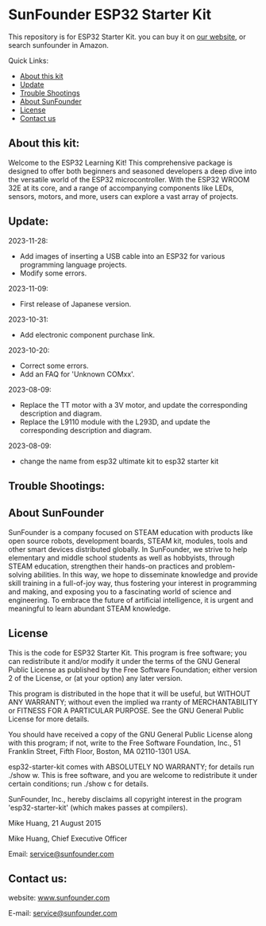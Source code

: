 # SunFounder ESP32 Starter Kit
This repository is for ESP32 Starter Kit. you can buy it on [our website](https://www.sunfounder.com/), or search sunfounder in Amazon.

Quick Links:

 * [About this kit](#about_this_kit)
 * [Update](#update)
 * [Trouble Shootings](#trouble)
 * [About SunFounder](#about_sunfounder)
 * [License](#license)
 * [Contact us](#contact_us)

<a id="about_this_kit"></a>
## About this kit:

Welcome to the ESP32 Learning Kit! This comprehensive package is designed to offer both beginners and seasoned developers a deep dive into the versatile world of the ESP32 microcontroller. With the ESP32 WROOM 32E at its core, and a range of accompanying components like LEDs, sensors, motors, and more, users can explore a vast array of projects.

<a id="update"></a>
## Update:
2023-11-28:
- Add images of inserting a USB cable into an ESP32 for various programming language projects.
- Modify some errors.

2023-11-09:
- First release of Japanese version.

2023-10-31:
- Add electronic component purchase link.

2023-10-20:
- Correct some errors.
- Add an FAQ for 'Unknown COMxx'.

2023-08-09:
- Replace the TT motor with a 3V motor, and update the corresponding description and diagram.
- Replace the L9110 module with the L293D, and update the corresponding description and diagram.

2023-08-09:
- change the name from esp32 ultimate kit to esp32 starter kit

<a id="trouble"></a>
## Trouble Shootings:

<a id="about_sunfounder"></a>
## About SunFounder
SunFounder is a company focused on STEAM education with products like open source robots, development boards, STEAM kit, modules, tools and other smart devices distributed globally. In SunFounder, we strive to help elementary and middle school students as well as hobbyists, through STEAM education, strengthen their hands-on practices and problem-solving abilities. In this way, we hope to disseminate knowledge and provide skill training in a full-of-joy way, thus fostering your interest in programming and making, and exposing you to a fascinating world of science and engineering. To embrace the future of artificial intelligence, it is urgent and meaningful to learn abundant STEAM knowledge.

<a id="license"></a>
## License
This is the code for ESP32 Starter Kit.
This program is free software; you can redistribute it and/or modify it under the terms of the GNU General Public License as published by the Free Software Foundation; either version 2 of the License, or (at your option) any later version.

This program is distributed in the hope that it will be useful, but WITHOUT ANY WARRANTY; without even the implied wa rranty of MERCHANTABILITY or FITNESS FOR A PARTICULAR PURPOSE. See the GNU General Public License for more details.

You should have received a copy of the GNU General Public License along with this program; if not, write to the Free Software Foundation, Inc., 51 Franklin Street, Fifth Floor, Boston, MA 02110-1301 USA.

esp32-starter-kit comes with ABSOLUTELY NO WARRANTY; for details run ./show w. This is free software, and you are welcome to redistribute it under certain conditions; run ./show c for details.

SunFounder, Inc., hereby disclaims all copyright interest in the program 'esp32-starter-kit' (which makes passes at compilers).

Mike Huang, 21 August 2015

Mike Huang, Chief Executive Officer

Email: service@sunfounder.com

<a id="contact_us"></a>
## Contact us:
website:
    www.sunfounder.com

E-mail:
    service@sunfounder.com
